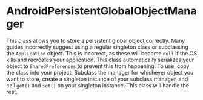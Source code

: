 # AndroidPersistentGlobalObjectManager
This class allows you to store a persistent global object correctly. Many guides incorrectly suggest using a regular singleton class or subclassing the `Application` object. This is incorrect, as these will become `null` if the OS kills and recreates your application. This class automatically serializes your object to `SharedPreferences` to prevent this from happening. To use, copy the class into your project. Subclass the manager for whichever object you want to store, create a singleton instance of your subclass manager, and call `get()` and `set()` on your singleton instance. This class will handle the rest.
